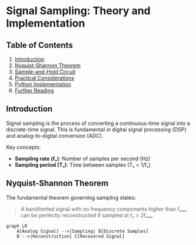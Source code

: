 # Signal Sampling: Theory and Implementation

## Table of Contents
1. [Introduction](#introduction)
2. [Nyquist-Shannon Theorem](#nyquist-shannon-theorem)
3. [Sample-and-Hold Circuit](#sample-and-hold-circuit)
4. [Practical Considerations](#practical-considerations)
5. [Python Implementation](#python-implementation)
6. [Further Reading](#further-reading)

## Introduction
Signal sampling is the process of converting a continuous-time signal into a discrete-time signal. This is fundamental in digital signal processing (DSP) and analog-to-digital conversion (ADC).

Key concepts:
- **Sampling rate (fₛ)**: Number of samples per second (Hz)
- **Sampling period (Tₛ)**: Time between samples (Tₛ = 1/fₛ)

## Nyquist-Shannon Theorem
The fundamental theorem governing sampling states:

> A bandlimited signal with no frequency components higher than fₘₐₓ can be perfectly reconstructed if sampled at fₛ > 2fₘₐₓ

```mermaid
graph LR
    A[Analog Signal] -->|Sampling| B[Discrete Samples]
    B -->|Reconstruction| C[Recovered Signal]
